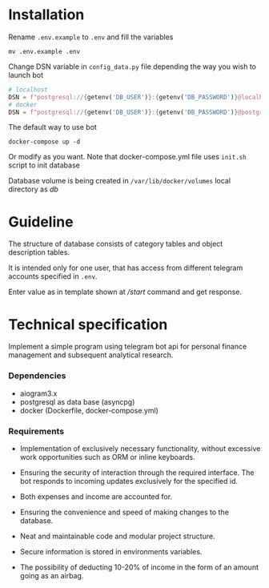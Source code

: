 # Installation

Rename `.env.example` to `.env` and fill the variables

```shell
mv .env.example .env
```

Change DSN variable in `config_data.py` file depending the way you wish to launch bot

```python
# localhost
DSN = f"postgresql://{getenv('DB_USER')}:{getenv('DB_PASSWORD')}@localhost:5434/{getenv('DB_NAME')}"
# docker
DSN = f"postgresql://{getenv('DB_USER')}:{getenv('DB_PASSWORD')}@postgres:5432/{getenv('DB_NAME')}"
```

The default way to use bot

```shell
docker-compose up -d
```

Or modify as you want. Note that docker-compose.yml file uses `init.sh` script to init database

Database volume is being created in `/var/lib/docker/volumes` local directory as *db*

# Guideline

The structure of database consists of category tables and object description tables.

It is intended only for one user, that has access from different telegram accounts specified in `.env`.

Enter value as in template shown at */start* command and get response.

# Technical specification

Implement a simple program using telegram bot api for personal finance management and subsequent analytical research.

### Dependencies

- aiogram3.x
- postgresql as data base (asyncpg)
- docker (Dockerfile, docker-compose.yml)

### Requirements

- Implementation of exclusively necessary functionality, without excessive work opportunities such as ORM or inline keyboards.

- Ensuring the security of interaction through the required interface. The bot responds to incoming updates exclusively for the specified id.

- Both expenses and income are accounted for.

- Ensuring the convenience and speed of making changes to the database.

- Neat and maintainable code and modular project structure.

- Secure information is stored in environments variables.

- The possibility of deducting 10-20% of income in the form of an amount going as an airbag.
